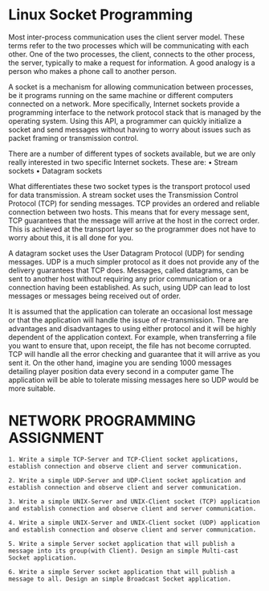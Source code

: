 


# Linux Socket Programming

Most inter-process communication uses the client server model. These terms refer to the two processes which will be communicating with each other.
One of the two processes, the client, connects to the other process, the server, typically to make a request for information.
A good analogy is a person who makes a phone call to another person.


A socket is a mechanism for allowing communication between processes, be it programs running on the same machine or different computers connected
on a network. More specifically, Internet sockets provide a programming interface to the network protocol stack that is managed by the operating system. Using this API, a programmer can quickly initialize a socket and send messages without having to worry about issues such as packet framing or transmission control. 

There are a number of different types of sockets available, but we are only really interested in two
specific Internet sockets. These are:
• Stream sockets
• Datagram sockets

What differentiates these two socket types is the transport protocol used for data transmission.
A stream socket uses the Transmission Control Protocol (TCP) for sending messages. TCP provides an ordered and reliable connection between two hosts. This means that for every message sent, TCP guarantees that the message will arrive at the host in the correct order. This is achieved at the
transport layer so the programmer does not have to worry about this, it is all done for you.

A datagram socket uses the User Datagram Protocol (UDP) for sending messages. UDP is a much simpler protocol as it does not provide any of the delivery guarantees that TCP does. Messages, called datagrams, can be sent to another host without requiring any prior communication or a connection
having been established. As such, using UDP can lead to lost messages or messages being received out of order.

It is assumed that the application can tolerate an occasional lost message or that the application will handle the issue of re-transmission. There are advantages and disadvantages to using either protocol and it will be highly dependent of the application context.
For example, when transferring a file you want to ensure that, upon receipt, the file has not become corrupted. TCP will handle all the error checking and guarantee that it will arrive as you sent it. On the other hand, imagine you are sending 1000 messages detailing player position data every second in a computer game The application will be able to tolerate missing messages here so UDP would be more suitable.


# NETWORK PROGRAMMING ASSIGNMENT


    1. Write a simple TCP-Server and TCP-Client socket applications, establish connection and observe client and server communication.

    2. Write a simple UDP-Server and UDP-Client socket application and establish connection and observe client and server communication.

    3. Write a simple UNIX-Server and UNIX-Client socket (TCP) application and establish connection and observe client and server communication.
       
    4. Write a simple UNIX-Server and UNIX-Client socket (UDP) application and establish connection and observe client and server communication.
       
    5. Write a simple Server socket application that will publish a message into its group(with Client). Design an simple Multi-cast  Socket application.
       
    6. Write a simple Server socket application that will publish a message to all. Design an simple Broadcast Socket application.
